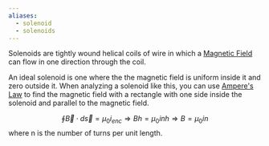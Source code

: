 ```yaml
---
aliases:
  - solenoid
  - solenoids
---
```



Solenoids are tightly wound helical coils of wire in which a [Magnetic Field](magnetic%20field.md) can flow  in one direction through the coil. 

An ideal solenoid is one where the the magnetic field is uniform inside it and zero outside it. When analyzing a solenoid like this, you can use [Ampere's Law](Ampere's%20Law.md) to find the magnetic field with a rectangle with one side inside the solenoid and parallel to the magnetic field.

$$
\oint \vec{B} \cdot d\vec{s} = \mu_0 i_{enc} \Rightarrow Bh = \mu_0 inh \Rightarrow B = \mu_0 in
$$
where n is the number of turns per unit length.